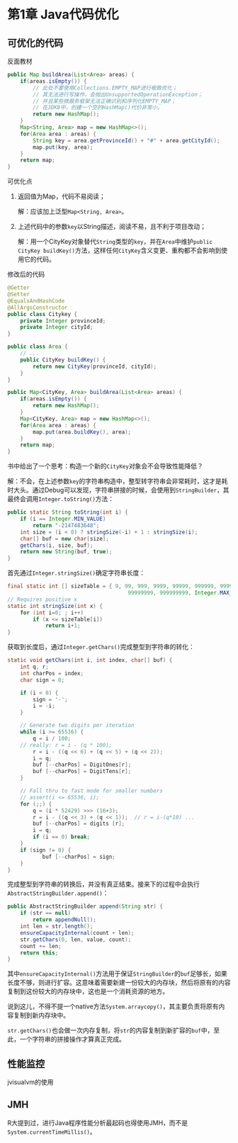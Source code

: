 # 第1章 Java代码优化

## 可优化的代码

反面教材

``` java
public Map buildArea(List<Area> areas) {
    if(areas.isEmpty()) {
        // 此处不要使用Collections.EMPTY_MAP进行极致优化；
        // 其无法进行写操作，会抛出UnsupportedOperationException；
        // 并且某些微服务框架无法正确识别和序列化EMPTY_MAP；
        // 在JDK8中，创建一个空的HashMap()代价非常小。
        return new HashMap();
    }
    Map<String, Area> map = new HashMap<>();
    for(Area area : areas) {
        String key = area.getProvinceId() + "#" + area.getCityId();
        map.put(key, area);
    }
    return map;
}
```

可优化点

1. 返回值为Map，代码不易阅读；

    解：应该加上泛型`Map<String, Area>`。

2. 上述代码中的参数`key`以String描述，阅读不易，且不利于项目改动；

    解：用一个CityKey对象替代`String`类型的`key`，并在`Area`中维护`public CityKey buildKey()`方法，这样任何`CityKey`含义变更、重构都不会影响到使用它的代码。

修改后的代码

``` java
@Getter
@Setter
@EqualsAndHashCode
@AllArgsConstructor
public class Citykey {
    private Integer provinceId;
    private Integer cityId;
}
```

``` java
public class Area {
    // ...
    public CityKey buildKey() {
        return new CityKey(provinceId, cityId);
    }
}

```

``` java
public Map<CityKey, Area> buildArea(List<Area> areas) {
    if(areas.isEmpty()) {
        return new HashMap();
    }
    Map<CityKey, Area> map = new HashMap<>();
    for(Area area : areas) {
        map.put(area.buildKey(), area);
    }
    return map;
}
```

书中给出了一个思考：构造一个新的`CityKey`对象会不会导致性能降低？

解：不会，在上述参数`key`的字符串构造中，整型转字符串会非常耗时，这才是耗时大头。通过Debug可以发现，字符串拼接的时候，会使用到`StringBuilder`，其最终会调用`Integer.toString()`方法：

``` java
public static String toString(int i) {
    if (i == Integer.MIN_VALUE)
        return "-2147483648";
    int size = (i < 0) ? stringSize(-i) + 1 : stringSize(i);
    char[] buf = new char[size];
    getChars(i, size, buf);
    return new String(buf, true);
}
```

首先通过`Integer.stringSize()`确定字符串长度：

``` java
final static int [] sizeTable = { 9, 99, 999, 9999, 99999, 999999, 9999999,
                                      99999999, 999999999, Integer.MAX_VALUE};
// Requires positive x
static int stringSize(int x) {
    for (int i=0; ; i++)
        if (x <= sizeTable[i])
            return i+1;
}
```

获取到长度后，通过`Integer.getChars()`完成整型到字符串的转化：

``` java
static void getChars(int i, int index, char[] buf) {
    int q, r;
    int charPos = index;
    char sign = 0;

    if (i < 0) {
        sign = '-';
        i = -i;
    }

    // Generate two digits per iteration
    while (i >= 65536) {
        q = i / 100;
    // really: r = i - (q * 100);
        r = i - ((q << 6) + (q << 5) + (q << 2));
        i = q;
        buf [--charPos] = DigitOnes[r];
        buf [--charPos] = DigitTens[r];
    }

    // Fall thru to fast mode for smaller numbers
    // assert(i <= 65536, i);
    for (;;) {
        q = (i * 52429) >>> (16+3);
        r = i - ((q << 3) + (q << 1));  // r = i-(q*10) ...
        buf [--charPos] = digits [r];
        i = q;
        if (i == 0) break;
    }
    if (sign != 0) {
           buf [--charPos] = sign;
    }
}
```

完成整型到字符串的转换后，并没有真正结束。接来下的过程中会执行`AbstractStringBuilder.append()`：

``` java
public AbstractStringBuilder append(String str) {
    if (str == null)
        return appendNull();
    int len = str.length();
    ensureCapacityInternal(count + len);
    str.getChars(0, len, value, count);
    count += len;
    return this;
}
```

其中`ensureCapacityInternal()`方法用于保证`StringBuilder`的`buf`足够长，如果长度不够，则进行扩容。这意味着需要新建一份较大的内存块，然后将原有的内容复制到这份较大的内存块中，这也是一个消耗资源的地方。

说到这儿，不得不提一个native方法`System.arraycopy()`，其主要负责将原有内容复制到新内存块中。

`str.getChars()`也会做一次内存复制，将`str`的内容复制到新扩容的`buf`中，至此，一个字符串的拼接操作才算真正完成。

## 性能监控

jvisualvm的使用

## JMH

R大提到过，进行Java程序性能分析最起码也得使用JMH，而不是`System.currentTimeMillis()`。
